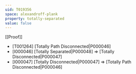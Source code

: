 ```yaml
---
uid: T019356
space: alexandroff-plank
property: totally-separated
value: false
---
```

[[Proof]]

* [T001264] [Totally Path Disconnected|P000046]
* [I000046] [Totally Separated|P000048] => [Totally Disconnected|P000047]
* [I000047] [Totally Disconnected|P000047] => [Totally Path Disconnected|P000046]

